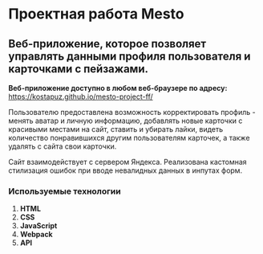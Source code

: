 # Проектная работа Mesto
## Веб-приложение, которое позволяет управлять данными профиля пользователя и карточками с пейзажами. ##

**Веб-приложение доступно в любом веб-браузере по адресу:**  
https://kostapuz.github.io/mesto-project-ff/

Пользователю предоставлена возможность корректировать профиль - менять аватар и личную информацию, добавлять новые карточки с красивыми местами на сайт, ставить и убирать лайки, видеть количество понравившихся другим пользователям карточек, а также удалять с сайта свои карточки.

Сайт взаимодействует с сервером Яндекса.
Реализована кастомная стилизация ошибок при вводе невалидных данных в инпутах форм.

### Используемые технологии ###
1. __HTML__
2. __CSS__
3. __JavaScript__
4. __Webpack__
5. __API__
